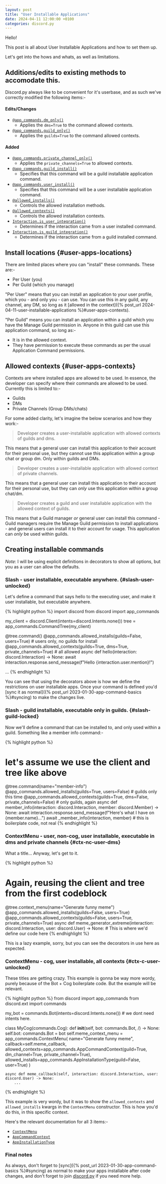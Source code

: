 ```yaml
---
layout: post
title: "User Installable Applications"
date: 2024-04-11 12:00:00 +0100
categories: discord.py
---
```

Hello!

This post is all about User Installable Applications and how to set them up.

Let's get into the hows and whats, as well as limitations.

## Additions/edits to existing methods to accomodate this.

Discord.py always like to be convenient for it's userbase, and as such we've correctly modified the following items:-

#### Edits/Changes
- [`@app_commands.dm_only()`](https://discordpy.readthedocs.io/en/stable/interactions/api.html#discord.app_commands.dm_only)
  - Applies the `dms=True` to the command allowed contexts.
- [`@app_commands.guild_only()`](https://discordpy.readthedocs.io/en/stable/interactions/api.html#discord.app_commands.guild_only)
  - Applies the `guilds=True` to the command allowed contexts.

#### Added
- [`@app_commands.private_channel_only()`](https://discordpy.readthedocs.io/en/stable/interactions/api.html#discord.app_commands.private_channel_only)
  - Applies the `private_channels=True` to allowed contexts.
- [`@app_commands.guild_install()`](https://discordpy.readthedocs.io/en/stable/interactions/api.html#discord.app_commands.guild_install)
  - Specifies that this command will be a guild installable application command.
- [`@app_commands.user_install()`](https://discordpy.readthedocs.io/en/stable/interactions/api.html#discord.app_commands.user_install)
  - Specifies that this command will be a user installable application command.
- [`@allowed_installs()`](https://discordpy.readthedocs.io/en/stable/interactions/api.html#discord.app_commands.allowed_installs)
  - Controls the allowed installation methods.
- [`@allowed_contexts()`](https://discordpy.readthedocs.io/en/stable/interactions/api.html#discord.app_commands.allowed_contexts)
  - Controls the allowed installation contexts.
- [`Interaction.is_user_integration()`](https://discordpy.readthedocs.io/en/latest/interactions/api.html#discord.Interaction.is_user_integration)
  - Determines if the interaction came from a user installed command.
- [`Interaction.is_guild_integration()`](https://discordpy.readthedocs.io/en/latest/interactions/api.html#discord.Interaction.is_guild_integration)
  - Determines if the interaction came from a guild installed command.

## Install locations {#user-apps-locations}

There are limited places where you can "install" these commands. These are:-

- Per User (you)
- Per Guild (which you manage)

"Per User" means that you can install an application to your user profile, which you - and only you - can use.
You can use this in any guild, any channel, any DM, so long as it [allowed in the context]({% post_url 2024-04-11-user-installable-applications %}#user-apps-contexts).

"Per Guild" means you can install an application within a guild which you have the Manage Guild permission in. Anyone in this guild can use this application command, so long as:-
- It is in the allowed context.
- They have permission to execute these commands as per the usual Application Command permissions.

## Allowed contexts {#user-apps-contexts}

Contexts are where installed apps are allowed to be used. In essence, the developer can specify where their commands are allowed to be used. Currently this is limited to:-

- Guilds
- DMs
- Private Channels (Group DMs/chats)

For some added clarity, let's imagine the below scenarios and how they work:-

> Developer creates a user-installable application with allowed contexts of guilds and dms.

This means that a general user can install this application to their account for their personal use, but they cannot use this application within a group chat or group dm. Only within guilds and DMs.

> Developer creates a user-installable application with allowed context of private channels.

This means that a general user can install this application to their account for their personal use, but they can *only* use this application within a group chat/dm.

> Developer creates a guild and user installable application with the allowed context of guilds.

This means that a Guild manager *or* general user can install this command -  Guild managers require the Manage Guild permission to install applications - and general users can install it to their account for usage.
This application can *only* be used within guilds.

## Creating installable commands

*Note*: I will be using explicit definitions in decorators to show all options, but you as a user can allow the defaults.

### Slash - user installable, executable anywhere. {#slash-user-unlocked}

Let's define a command that says hello to the executing user, and make it user installable, but executable anywhere.

{% highlight python %}
import discord
from discord import app_commands

my_client = discord.Client(intents=discord.Intents.none())
tree = app_commands.CommandTree(my_client)

@tree.command()
@app_commands.allowed_installs(guilds=False, users=True) # users only, no guilds for install
@app_commands.allowed_contexts(guilds=True, dms=True, private_channels=True) # all allowed
async def hello(interaction: discord.Interaction) -> None:
    await interaction.response.send_message(f"Hello {interaction.user.mention}!")

...
{% endhighlight %}

You can see that using the decorators above is how we define the restrictions on user installable apps.
Once your command is defined you'd [sync it as normal]({% post_url 2023-01-30-app-command-basics %}#syncing) to make the changes live.

### Slash - guild installable, executable only in guilds. {#slash-guild-locked}

Now we'll define a command that can be installed to, and only used within a guild.
Something like a member info command:-

{% highlight python %}
# let's assume we use the client and tree like above

@tree.command(name="member-info")
@app_commands.allowed_installs(guilds=True, users=False) # guilds only this time
@app_commands.allowed_contexts(guilds=True, dms=False, private_channels=False) # only guilds, again
async def member_info(interaction: discord.Interaction, member: discord.Member) -> None:
    await interaction.response.send_message(f"Here's what I have on {member.name}...")
    await _member_info(interaction, member) # this is boilerplate code, not real
{% endhighlight %}

### ContextMenu - user, non-cog, user installable, executable in dms and private channels {#ctx-nc-user-dms}

What a title...
Anyway, let's get to it.

{% highlight python %}
# Again, reusing the client and tree from the first codeblock

@tree.context_menu(name="Generate funny meme")
@app_commands.allowed_installs(guilds=False, users=True)
@app_commands.allowed_contexts(guilds=False, users=True, private_channels=True)
async def meme_generator_extreme(interaction: discord.Interaction, user: discord.User) -> None:
    # This is where we'd define our code here
{% endhighlight %}

This is a lazy example, sorry, but you can see the decorators in use here as expected.

### ContextMenu - cog, user installable, all contexts {#ctx-c-user-unlocked}

These titles are getting crazy.
This example is gonna be way more wordy, purely because of the Bot + Cog boilerplate code. But the example will be relevant.

{% highlight python %}
from discord import app_commands
from discord.ext import commands

my_bot = commands.Bot(intents=discord.Intents.none()) # we dont need intents here.

class MyCog(commands.Cog):
    def __init__(self, bot: commands.Bot, /) -> None:
        self.bot: commands.Bot = bot
        self.meme_context_menu = app_commands.ContextMenu(
            name="Generate funny meme",
            callback=self.meme_callback,
            allowed_contexts=app_commands.AppCommandContext(guild=True, dm_channel=True, private_channel=True),
            allowed_installs=app_commands.AppInstallationType(guild=False, user=True)
        )

    async def meme_callback(self, interaction: discord.Interaction, user: discord.User) -> None:
        ...
{% endhighlight %}

This example is very wordy, but it was to show the `allowed_contexts` and `allowed_installs` kwargs in the `ContextMenu` constructor. This is how you'd do this, in this specific context.

Here's the relevant documentation for all 3 items:-

- [`ContextMenu`](https://discordpy.readthedocs.io/en/stable/interactions/api.html#discord.app_commands.ContextMenu)
- [`AppCommandContext`](https://discordpy.readthedocs.io/en/stable/interactions/api.html#discord.app_commands.AppCommandContext)
- [`AppInstallationType`](https://discordpy.readthedocs.io/en/stable/interactions/api.html#discord.app_commands.AppInstallationType)

### Final notes

As always, don't forget to [sync]({% post_url 2023-01-30-app-command-basics %}#syncing) as normal to make your apps installable after code changes, and don't forget to join [discord.py](https://discord.gg/dpy) if you need more help.
